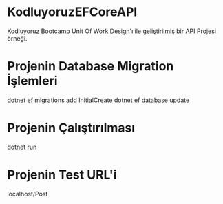 # KodluyoruzEFCoreAPI
Kodluyoruz Bootcamp Unit Of Work Design'ı ile geliştirilmiş bir API Projesi örneği.


# Projenin Database Migration İşlemleri
dotnet ef migrations add InitialCreate
dotnet ef database update

# Projenin Çalıştırılması

dotnet run

# Projenin Test URL'i

localhost/Post
